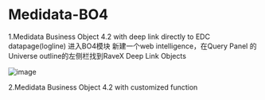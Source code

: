 # Medidata-BO4
 1.Medidata Business Object 4.2 with deep link directly to EDC datapage(logline)
进入BO4模块
新建一个web intelligence，在Query Panel 的Universe outline的左侧栏找到RaveX Deep Link Objects
 
![image](https://github.com/user-attachments/assets/a51bbc3c-d8d6-4b4a-ba09-22dee34a65e6)

 2.Medidata Business Object 4.2 with customized function

